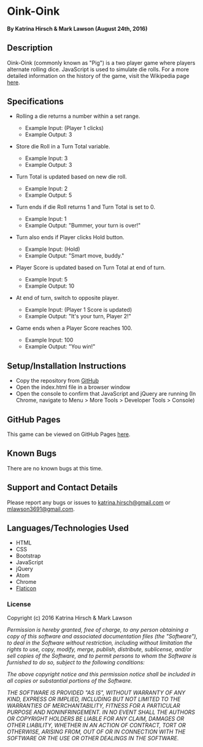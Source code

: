 # Oink-Oink #

#### By Katrina Hirsch & Mark Lawson (August 24th, 2016)

## Description ##

Oink-Oink (commonly known as "Pig") is a two player game where players alternate rolling dice. JavaScript is used to simulate die rolls. For a more detailed information on the history of the game, visit the Wikipedia page [here](https://en.wikipedia.org/wiki/Pig_%28dice_game%29).

## Specifications ##

* Rolling a die returns a number within a set range.
  * Example Input: (Player 1 clicks)
  * Example Output: 3

* Store die Roll in a Turn Total variable.
  * Example Input: 3
  * Example Output: 3

* Turn Total is updated based on new die roll.
  * Example Input: 2
  * Example Output: 5

* Turn ends if die Roll returns 1 and Turn Total is set to 0.
  * Example Input: 1
  * Example Output: "Bummer, your turn is over!"

* Turn also ends if Player clicks Hold button.
  * Example Input: (Hold)
  * Example Output: "Smart move, buddy."

* Player Score is updated based on Turn Total at end of turn.
  * Example Input: 5
  * Example Output: 10

* At end of turn, switch to opposite player.
  * Example Input: (Player 1 Score is updated)
  * Example Output: "It's your turn, Player 2!"

* Game ends when a Player Score reaches 100.
  * Example Input: 100
  * Example Output: "You win!"

## Setup/Installation Instructions ##

* Copy the repository from [GitHub](https://github.com/khirsch/pig-dice/)
* Open the index.html file in a browser window
* Open the console to confirm that JavaScript and jQuery are running (In Chrome, navigate to Menu > More Tools > Developer Tools > Console)

## GitHub Pages ##

This game can be viewed on GitHub Pages [here](https://khirsch.github.io/pig-dice/).

## Known Bugs ##

There are no known bugs at this time.

## Support and Contact Details ##

Please report any bugs or issues to katrina.hirsch@gmail.com or mlawson3691@gmail.com.

## Languages/Technologies Used ##

* HTML
* CSS
* Bootstrap
* JavaScript
* jQuery
* Atom
* Chrome
* [Flaticon](http://www.flaticon.com/)

### License ###

Copyright (c) 2016 Katrina Hirsch & Mark Lawson

_Permission is hereby granted, free of charge, to any person obtaining a copy of this software and associated documentation files (the "Software"), to deal in the Software without restriction, including without limitation the rights to use, copy, modify, merge, publish, distribute, sublicense, and/or sell copies of the Software, and to permit persons to whom the Software is furnished to do so, subject to the following conditions:_

_The above copyright notice and this permission notice shall be included in all copies or substantial portions of the Software._

_THE SOFTWARE IS PROVIDED "AS IS", WITHOUT WARRANTY OF ANY KIND, EXPRESS OR IMPLIED, INCLUDING BUT NOT LIMITED TO THE WARRANTIES OF MERCHANTABILITY, FITNESS FOR A PARTICULAR PURPOSE AND NONINFRINGEMENT. IN NO EVENT SHALL THE AUTHORS OR COPYRIGHT HOLDERS BE LIABLE FOR ANY CLAIM, DAMAGES OR OTHER LIABILITY, WHETHER IN AN ACTION OF CONTRACT, TORT OR OTHERWISE, ARISING FROM, OUT OF OR IN CONNECTION WITH THE SOFTWARE OR THE USE OR OTHER DEALINGS IN THE SOFTWARE._
